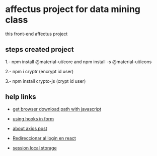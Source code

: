 # affectus project for data mining class

this front-end affectus project

## steps created project

1.- npm install @material-ui/core and npm install -s @material-ui/icons

2.- npm i cryptr (encrypt id user)

3.- npm install crypto-js (crypt id user)

## help links

* [get browser download path with javascript](https://stackoverflow.com/questions/9840923/get-browser-download-path-with-javascript/9840961#9840961)

* [using hooks in form](https://rangle.io/blog/simplifying-controlled-inputs-with-hooks/)

* [about axios post](https://blog.logrocket.com/how-to-make-http-requests-like-a-pro-with-axios)

* [Redireccionar al login en react](https://stackoverflow.com/questions/54579730/react-hooks-with-react-router-v4-how-do-i-redirect-to-another-route)

* [session local storage](https://www.robinwieruch.de/local-storage-react)
